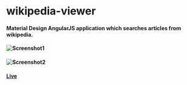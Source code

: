 # wikipedia-viewer
#### Material Design AngularJS application which searches articles from wikipedia.  
#### ![Screenshot1](https://cdn.rawgit.com/avidLearnerInProgress/wikipedia-viewer/f9cdb586/SS1.PNG)
#### ![Screenshot2](https://cdn.rawgit.com/avidLearnerInProgress/wikipedia-viewer/f9cdb586/SS2.PNG)
#### [Live](https://codepen.io/maniAC96/full/RxjqQL/)

